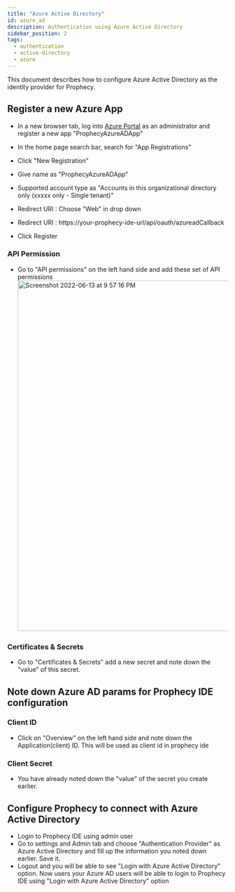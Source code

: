 ```yaml
---
title: "Azure Active Directory"
id: azure_ad
description: Authentication using Azure Active Directory
sidebar_position: 2
tags:
  - authentication
  - active-directory
  - azure
---
```


This document describes how to configure Azure Active Directory as the identity provider for Prophecy.

## Register a new Azure App

- In a new browser tab, log into [Azure Portal](https://portal.azure.com/) as an administrator and register a new app "ProphecyAzureADApp"

- In the home page search bar, search for "App Registrations"

- Click "New Registration"
- Give name as "ProphecyAzureADApp"
- Supported account type as "Accounts in this organizational directory only (xxxxx only - Single tenant)"
- Redirect URI : Choose "Web" in drop down
- Redirect URI : https://your-prophecy-ide-url/api/oauth/azureadCallback
- Click Register

### API Permission

- Go to "API permissions" on the left hand side and add these set of API permissions
  <img width="799" alt="Screenshot 2022-06-13 at 9 57 16 PM" src="https://user-images.githubusercontent.com/59466885/173400731-acb084df-31a7-4858-b6ba-f395e888e60e.png" />

### Certificates & Secrets

- Go to "Certificates & Secrets" add a new secret and note down the "value" of this secret.

## Note down Azure AD params for Prophecy IDE configuration

### Client ID

- Click on "Overview" on the left hand side and note down the Application(client) ID. This will be used as client id in prophecy ide

### Client Secret

- You have already noted down the "value" of the secret you create earlier.

## Configure Prophecy to connect with Azure Active Directory

- Login to Prophecy IDE using admin user
- Go to settings and Admin tab and choose "Authentication Provider" as Azure Active Directory and fill up the information you noted down earlier. Save it.
- Logout and you will be able to see "Login with Azure Active Directory" option. Now users your Azure AD users will be able to login to Prophecy IDE using "Login with Azure Active Directory" option

